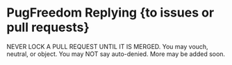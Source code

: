# PugFreedom Replying {to issues or pull requests} #
NEVER LOCK A PULL REQUEST UNTIL IT IS MERGED.
You may vouch, neutral, or object.
You may NOT say auto-denied.
More may be added soon.
